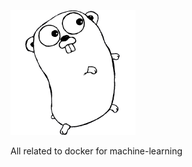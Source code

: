 ![alt text](https://raw.githubusercontent.com/Gurubux/Go/master/go.png "Docker")

All related to docker for machine-learning
